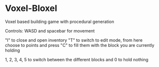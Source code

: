 # Voxel-Bloxel
 Voxel based building game with procedural generation

Controls:
WASD and spacebar for movement

"I" to close and open inventory
"T" to switch to edit mode, from here choose to points and press "C" to fill them with the block you are currently holding

1, 2, 3, 4, 5 to switch between the different blocks and 0 to hold nothing
